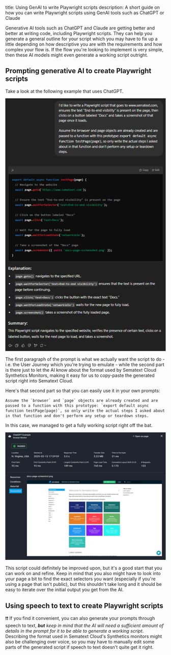 title: Using GenAI to write Playwright scripts
description: A short guide on how you can write Playwright scripts using GenAI tools such as ChatGPT or Claude

Generative AI tools such as ChatGPT and Claude are getting better and better at writing code, including Playwright scripts. They can help you generate a general outline for your script which you may have to fix up a little depending on how descriptive you are with the requirements and how complex your flow is. If the flow you're looking to implement is very simple, then these AI models might even generate a working script outright.



## Prompting generative AI to create Playwright scripts

Take a look at the following example that uses ChatGPT.

![ChatGPT Playwright Example](/docs/images/synthetics/chatgpt-playwright-example.png)

The first paragraph of the prompt is what we actually want the script to do - i.e. the User Journey which you're trying to emulate - while the second part is there just to let the AI know about the format used by Sematext Cloud Synthetics Monitors, making it easy for us to copy-paste the generated script right into Sematext Cloud.

Here's that second part so that you can easily use it in your own prompts:
```
Assume the `browser` and `page` objects are already created and are passed to a function with this prototype: `export default async function testPage(page)`, so only write the actual steps I asked about in that function and don't perform any setup or teardown steps.
```

In this case, we managed to get a fully working script right off the bat.

![ChatGPT Playwright Result](/docs/images/synthetics/chatgpt-playwright-result.png)

This script could definitely be improved upon, but it's a good start that you can work on and refine. Keep in mind that you also might have to look into your page a bit to find the exact selectors you want (especially if you're using a page that isn't public), but this shouldn't take long and it should be easy to iterate over the initial output you get from the AI.



## Using speech to text to create Playwright scripts

❗❗ If you find it convenient, you can also generate your prompts through speech to text, ***but** keep in mind that the AI will need a sufficient amount of details in the prompt for it to be able to generate a working script*. Describing the format used in Sematext Cloud's Synthetics monitors might also be challenging over voice, so you may have to manually edit some parts of the generated script if speech to text doesn't quite get it right.